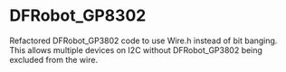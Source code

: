 # DFRobot_GP8302
Refactored DFRobot_GP3802 code to use Wire.h instead of bit banging. This allows multiple devices on I2C without DFRobot_GP3802 being excluded from the wire.
 
